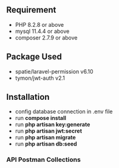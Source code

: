 
## Requirement

- PHP 8.2.8 or above
- mysql 11.4.4 or above
- composer 2.7.9 or above

## Package Used

- spatie/laravel-permission v6.10
- tymon/jwt-auth v2.1

## Installation

- config database connection in .env file
- run **compose install**
- run **php artisan key:generate**
- run **php artisan jwt:secret**
- run **php artisan migrate**
- run **php artisan db:seed**

### API Postman Collections 




